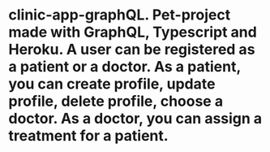 # clinic-app-graphQL. Pet-project made with GraphQL, Typescript and Heroku. A user can be registered as a patient or a doctor. As a patient, you can create profile, update profile, delete profile, choose a doctor. As a doctor, you can assign a treatment for a patient.
